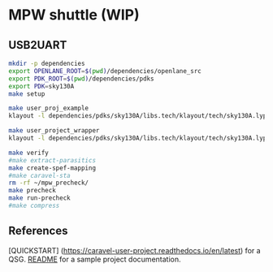 # MPW shuttle (WIP)
## USB2UART

```sh
mkdir -p dependencies
export OPENLANE_ROOT=$(pwd)/dependencies/openlane_src
export PDK_ROOT=$(pwd)/dependencies/pdks
export PDK=sky130A
make setup

make user_proj_example
klayout -l dependencies/pdks/sky130A/libs.tech/klayout/tech/sky130A.lyp gds/user_proj_example.gds

make user_project_wrapper
klayout -l dependencies/pdks/sky130A/libs.tech/klayout/tech/sky130A.lyp gds/user_project_wrapper.gds

make verify
#make extract-parasitics
make create-spef-mapping
#make caravel-sta
rm -rf ~/mpw_precheck/
make precheck
make run-precheck
#make compress
```

## References
[QUICKSTART] (https://caravel-user-project.readthedocs.io/en/latest) for a QSG.
[README](docs/source/index.rst) for a sample project documentation. 

